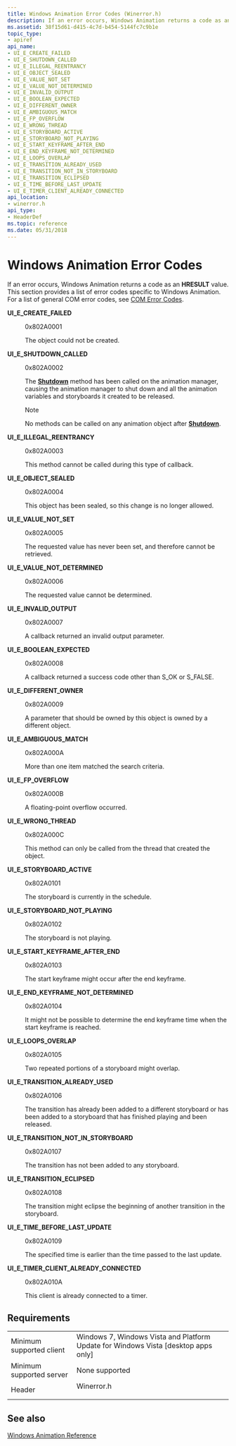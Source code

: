 ```yaml
---
title: Windows Animation Error Codes (Winerror.h)
description: If an error occurs, Windows Animation returns a code as an HRESULT value. This section provides a list of error codes specific to Windows Animation. For a list of general COM error codes, see COM Error Codes.
ms.assetid: 38f15d61-d415-4c7d-b454-5144fc7c9b1e
topic_type:
- apiref
api_name:
- UI_E_CREATE_FAILED
- UI_E_SHUTDOWN_CALLED
- UI_E_ILLEGAL_REENTRANCY
- UI_E_OBJECT_SEALED
- UI_E_VALUE_NOT_SET
- UI_E_VALUE_NOT_DETERMINED
- UI_E_INVALID_OUTPUT
- UI_E_BOOLEAN_EXPECTED
- UI_E_DIFFERENT_OWNER
- UI_E_AMBIGUOUS_MATCH
- UI_E_FP_OVERFLOW
- UI_E_WRONG_THREAD
- UI_E_STORYBOARD_ACTIVE
- UI_E_STORYBOARD_NOT_PLAYING
- UI_E_START_KEYFRAME_AFTER_END
- UI_E_END_KEYFRAME_NOT_DETERMINED
- UI_E_LOOPS_OVERLAP
- UI_E_TRANSITION_ALREADY_USED
- UI_E_TRANSITION_NOT_IN_STORYBOARD
- UI_E_TRANSITION_ECLIPSED
- UI_E_TIME_BEFORE_LAST_UPDATE
- UI_E_TIMER_CLIENT_ALREADY_CONNECTED
api_location:
- winerror.h
api_type:
- HeaderDef
ms.topic: reference
ms.date: 05/31/2018
---
```


# Windows Animation Error Codes

If an error occurs, Windows Animation returns a code as an **HRESULT** value. This section provides a list of error codes specific to Windows Animation. For a list of general COM error codes, see [COM Error Codes](/windows/desktop/com/com-error-codes).

<dl> <dt>

<span id="UI_E_CREATE_FAILED"></span><span id="ui_e_create_failed"></span>**UI\_E\_CREATE\_FAILED**
</dt> <dd> <dl> <dt>

0x802A0001
</dt> <dt>



The object could not be created.


</dt> </dl> </dd> <dt>

<span id="UI_E_SHUTDOWN_CALLED"></span><span id="ui_e_shutdown_called"></span>**UI\_E\_SHUTDOWN\_CALLED**
</dt> <dd> <dl> <dt>

0x802A0002
</dt> <dt>



The [**Shutdown**](/windows/desktop/api/UIAnimation/nf-uianimation-iuianimationmanager-shutdown) method has been called on the animation manager, causing the animation manager to shut down and all the animation variables and storyboards it created to be released.

> [!Note]  
> No methods can be called on any animation object after [**Shutdown**](/windows/desktop/api/UIAnimation/nf-uianimation-iuianimationmanager-shutdown).

 


</dt> </dl> </dd> <dt>

<span id="UI_E_ILLEGAL_REENTRANCY"></span><span id="ui_e_illegal_reentrancy"></span>**UI\_E\_ILLEGAL\_REENTRANCY**
</dt> <dd> <dl> <dt>

0x802A0003
</dt> <dt>



This method cannot be called during this type of callback.


</dt> </dl> </dd> <dt>

<span id="UI_E_OBJECT_SEALED"></span><span id="ui_e_object_sealed"></span>**UI\_E\_OBJECT\_SEALED**
</dt> <dd> <dl> <dt>

0x802A0004
</dt> <dt>



This object has been sealed, so this change is no longer allowed.


</dt> </dl> </dd> <dt>

<span id="UI_E_VALUE_NOT_SET"></span><span id="ui_e_value_not_set"></span>**UI\_E\_VALUE\_NOT\_SET**
</dt> <dd> <dl> <dt>

0x802A0005
</dt> <dt>



The requested value has never been set, and therefore cannot be retrieved.


</dt> </dl> </dd> <dt>

<span id="UI_E_VALUE_NOT_DETERMINED"></span><span id="ui_e_value_not_determined"></span>**UI\_E\_VALUE\_NOT\_DETERMINED**
</dt> <dd> <dl> <dt>

0x802A0006
</dt> <dt>



The requested value cannot be determined.


</dt> </dl> </dd> <dt>

<span id="UI_E_INVALID_OUTPUT"></span><span id="ui_e_invalid_output"></span>**UI\_E\_INVALID\_OUTPUT**
</dt> <dd> <dl> <dt>

0x802A0007
</dt> <dt>



A callback returned an invalid output parameter.


</dt> </dl> </dd> <dt>

<span id="UI_E_BOOLEAN_EXPECTED"></span><span id="ui_e_boolean_expected"></span>**UI\_E\_BOOLEAN\_EXPECTED**
</dt> <dd> <dl> <dt>

0x802A0008
</dt> <dt>



A callback returned a success code other than S\_OK or S\_FALSE.


</dt> </dl> </dd> <dt>

<span id="UI_E_DIFFERENT_OWNER"></span><span id="ui_e_different_owner"></span>**UI\_E\_DIFFERENT\_OWNER**
</dt> <dd> <dl> <dt>

0x802A0009
</dt> <dt>



A parameter that should be owned by this object is owned by a different object.


</dt> </dl> </dd> <dt>

<span id="UI_E_AMBIGUOUS_MATCH"></span><span id="ui_e_ambiguous_match"></span>**UI\_E\_AMBIGUOUS\_MATCH**
</dt> <dd> <dl> <dt>

0x802A000A
</dt> <dt>



More than one item matched the search criteria.


</dt> </dl> </dd> <dt>

<span id="UI_E_FP_OVERFLOW"></span><span id="ui_e_fp_overflow"></span>**UI\_E\_FP\_OVERFLOW**
</dt> <dd> <dl> <dt>

0x802A000B
</dt> <dt>



A floating-point overflow occurred.


</dt> </dl> </dd> <dt>

<span id="UI_E_WRONG_THREAD"></span><span id="ui_e_wrong_thread"></span>**UI\_E\_WRONG\_THREAD**
</dt> <dd> <dl> <dt>

0x802A000C
</dt> <dt>



This method can only be called from the thread that created the object.


</dt> </dl> </dd> <dt>

<span id="UI_E_STORYBOARD_ACTIVE"></span><span id="ui_e_storyboard_active"></span>**UI\_E\_STORYBOARD\_ACTIVE**
</dt> <dd> <dl> <dt>

0x802A0101
</dt> <dt>



The storyboard is currently in the schedule.


</dt> </dl> </dd> <dt>

<span id="UI_E_STORYBOARD_NOT_PLAYING"></span><span id="ui_e_storyboard_not_playing"></span>**UI\_E\_STORYBOARD\_NOT\_PLAYING**
</dt> <dd> <dl> <dt>

0x802A0102
</dt> <dt>



The storyboard is not playing.


</dt> </dl> </dd> <dt>

<span id="UI_E_START_KEYFRAME_AFTER_END"></span><span id="ui_e_start_keyframe_after_end"></span>**UI\_E\_START\_KEYFRAME\_AFTER\_END**
</dt> <dd> <dl> <dt>

0x802A0103
</dt> <dt>



The start keyframe might occur after the end keyframe.


</dt> </dl> </dd> <dt>

<span id="UI_E_END_KEYFRAME_NOT_DETERMINED"></span><span id="ui_e_end_keyframe_not_determined"></span>**UI\_E\_END\_KEYFRAME\_NOT\_DETERMINED**
</dt> <dd> <dl> <dt>

0x802A0104
</dt> <dt>



It might not be possible to determine the end keyframe time when the start keyframe is reached.


</dt> </dl> </dd> <dt>

<span id="UI_E_LOOPS_OVERLAP"></span><span id="ui_e_loops_overlap"></span>**UI\_E\_LOOPS\_OVERLAP**
</dt> <dd> <dl> <dt>

0x802A0105
</dt> <dt>



Two repeated portions of a storyboard might overlap.


</dt> </dl> </dd> <dt>

<span id="UI_E_TRANSITION_ALREADY_USED"></span><span id="ui_e_transition_already_used"></span>**UI\_E\_TRANSITION\_ALREADY\_USED**
</dt> <dd> <dl> <dt>

0x802A0106
</dt> <dt>



The transition has already been added to a different storyboard or has been added to a storyboard that has finished playing and been released.


</dt> </dl> </dd> <dt>

<span id="UI_E_TRANSITION_NOT_IN_STORYBOARD"></span><span id="ui_e_transition_not_in_storyboard"></span>**UI\_E\_TRANSITION\_NOT\_IN\_STORYBOARD**
</dt> <dd> <dl> <dt>

0x802A0107
</dt> <dt>



The transition has not been added to any storyboard.


</dt> </dl> </dd> <dt>

<span id="UI_E_TRANSITION_ECLIPSED"></span><span id="ui_e_transition_eclipsed"></span>**UI\_E\_TRANSITION\_ECLIPSED**
</dt> <dd> <dl> <dt>

0x802A0108
</dt> <dt>



The transition might eclipse the beginning of another transition in the storyboard.


</dt> </dl> </dd> <dt>

<span id="UI_E_TIME_BEFORE_LAST_UPDATE"></span><span id="ui_e_time_before_last_update"></span>**UI\_E\_TIME\_BEFORE\_LAST\_UPDATE**
</dt> <dd> <dl> <dt>

0x802A0109
</dt> <dt>



The specified time is earlier than the time passed to the last update.


</dt> </dl> </dd> <dt>

<span id="UI_E_TIMER_CLIENT_ALREADY_CONNECTED"></span><span id="ui_e_timer_client_already_connected"></span>**UI\_E\_TIMER\_CLIENT\_ALREADY\_CONNECTED**
</dt> <dd> <dl> <dt>

0x802A010A
</dt> <dt>



This client is already connected to a timer.


</dt> </dl> </dd> </dl>

## Requirements



|                                     |                                                                                                 |
|-------------------------------------|-------------------------------------------------------------------------------------------------|
| Minimum supported client<br/> | Windows 7, Windows Vista and Platform Update for Windows Vista \[desktop apps only\]<br/> |
| Minimum supported server<br/> | None supported<br/>                                                                       |
| Header<br/>                   | <dl> <dt>Winerror.h</dt> </dl>           |



## See also

<dl> <dt>

[Windows Animation Reference](windows-animation-reference.md)
</dt> </dl>

 

